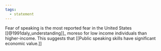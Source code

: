 ```yaml
---
tags:
  - statement
---
```

Fear of speaking is the most reported fear in the United States [[@1991daly_understanding]]_ moreso for low income individuals than higher-income. This suggests that [[Public speaking skills have significant economic value.]]